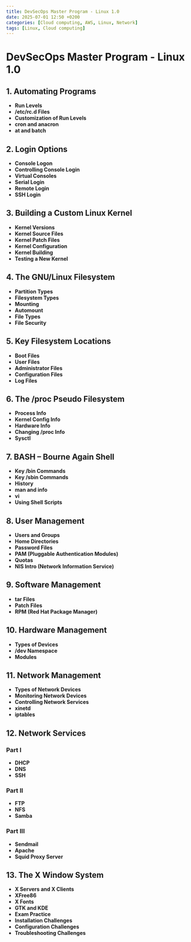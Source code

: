 ```yaml
---
title: DevSecOps Master Program - Linux 1.0
date: 2025-07-01 12:50 +0200
categories: [Cloud computing, AWS, Linux, Network]
tags: [Linux, Cloud computing]
---
```


# DevSecOps Master Program - Linux 1.0

## 1. Automating Programs
- **Run Levels**
- **/etc/rc.d Files**
- **Customization of Run Levels**
- **cron and anacron**
- **at and batch**

## 2. Login Options
- **Console Logon**
- **Controlling Console Login**
- **Virtual Consoles**
- **Serial Login**
- **Remote Login**
- **SSH Login**

## 3. Building a Custom Linux Kernel
- **Kernel Versions**
- **Kernel Source Files**
- **Kernel Patch Files**
- **Kernel Configuration**
- **Kernel Building**
- **Testing a New Kernel**

## 4. The GNU/Linux Filesystem
- **Partition Types**
- **Filesystem Types**
- **Mounting**
- **Automount**
- **File Types**
- **File Security**

## 5. Key Filesystem Locations
- **Boot Files**
- **User Files**
- **Administrator Files**
- **Configuration Files**
- **Log Files**

## 6. The /proc Pseudo Filesystem
- **Process Info**
- **Kernel Config Info**
- **Hardware Info**
- **Changing /proc Info**
- **Sysctl**

## 7. BASH – Bourne Again Shell
- **Key /bin Commands**
- **Key /sbin Commands**
- **History**
- **man and info**
- **vi**
- **Using Shell Scripts**

## 8. User Management
- **Users and Groups**
- **Home Directories**
- **Password Files**
- **PAM (Pluggable Authentication Modules)**
- **Quotas**
- **NIS Intro (Network Information Service)**

## 9. Software Management
- **tar Files**
- **Patch Files**
- **RPM (Red Hat Package Manager)**

## 10. Hardware Management
- **Types of Devices**
- **/dev Namespace**
- **Modules**

## 11. Network Management
- **Types of Network Devices**
- **Monitoring Network Devices**
- **Controlling Network Services**
- **xinetd**
- **iptables**

## 12. Network Services
### Part I
- **DHCP**
- **DNS**
- **SSH**

### Part II
- **FTP**
- **NFS**
- **Samba**

### Part III
- **Sendmail**
- **Apache**
- **Squid Proxy Server**

## 13. The X Window System
- **X Servers and X Clients**
- **XFree86**
- **X Fonts**
- **GTK and KDE**
- **Exam Practice**
- **Installation Challenges**
- **Configuration Challenges**
- **Troubleshooting Challenges**
